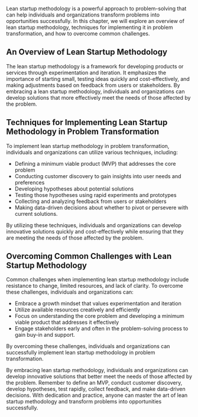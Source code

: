
Lean startup methodology is a powerful approach to problem-solving that can help individuals and organizations transform problems into opportunities successfully. In this chapter, we will explore an overview of lean startup methodology, techniques for implementing it in problem transformation, and how to overcome common challenges.

An Overview of Lean Startup Methodology
---------------------------------------

The lean startup methodology is a framework for developing products or services through experimentation and iteration. It emphasizes the importance of starting small, testing ideas quickly and cost-effectively, and making adjustments based on feedback from users or stakeholders. By embracing a lean startup methodology, individuals and organizations can develop solutions that more effectively meet the needs of those affected by the problem.

Techniques for Implementing Lean Startup Methodology in Problem Transformation
------------------------------------------------------------------------------

To implement lean startup methodology in problem transformation, individuals and organizations can utilize various techniques, including:

* Defining a minimum viable product (MVP) that addresses the core problem
* Conducting customer discovery to gain insights into user needs and preferences
* Developing hypotheses about potential solutions
* Testing those hypotheses using rapid experiments and prototypes
* Collecting and analyzing feedback from users or stakeholders
* Making data-driven decisions about whether to pivot or persevere with current solutions.

By utilizing these techniques, individuals and organizations can develop innovative solutions quickly and cost-effectively while ensuring that they are meeting the needs of those affected by the problem.

Overcoming Common Challenges with Lean Startup Methodology
----------------------------------------------------------

Common challenges when implementing lean startup methodology include resistance to change, limited resources, and lack of clarity. To overcome these challenges, individuals and organizations can:

* Embrace a growth mindset that values experimentation and iteration
* Utilize available resources creatively and efficiently
* Focus on understanding the core problem and developing a minimum viable product that addresses it effectively
* Engage stakeholders early and often in the problem-solving process to gain buy-in and support.

By overcoming these challenges, individuals and organizations can successfully implement lean startup methodology in problem transformation.

By embracing lean startup methodology, individuals and organizations can develop innovative solutions that better meet the needs of those affected by the problem. Remember to define an MVP, conduct customer discovery, develop hypotheses, test rapidly, collect feedback, and make data-driven decisions. With dedication and practice, anyone can master the art of lean startup methodology and transform problems into opportunities successfully.

